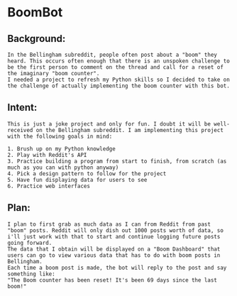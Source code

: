 # BoomBot
## Background:
    In the Bellingham subreddit, people often post about a "boom" they heard. This occurs often enough that there is an unspoken challenge to be the first person to comment on the thread and call for a reset of the imaginary "boom counter".
    I needed a project to refresh my Python skills so I decided to take on the challenge of actually implementing the boom counter with this bot.

## Intent:
    This is just a joke project and only for fun. I doubt it will be well-received on the Bellingham subreddit. I am implementing this project with the following goals in mind:
    
    1. Brush up on my Python knowledge
    2. Play with Reddit's API
    3. Practice building a program from start to finish, from scratch (as much as you can with python anyway)
    4. Pick a design pattern to follow for the project
    5. Have fun displaying data for users to see
    6. Practice web interfaces

## Plan:

    I plan to first grab as much data as I can from Reddit from past "boom" posts. Reddit will only dish out 1000 posts worth of data, so i'll just work with that to start and continue logging future posts going forward.
    The data that I obtain will be displayed on a "Boom Dashboard" that users can go to view various data that has to do with boom posts in Bellingham.
    Each time a boom post is made, the bot will reply to the post and say something like:
    "The Boom counter has been reset! It's been 69 days since the last boom!"



